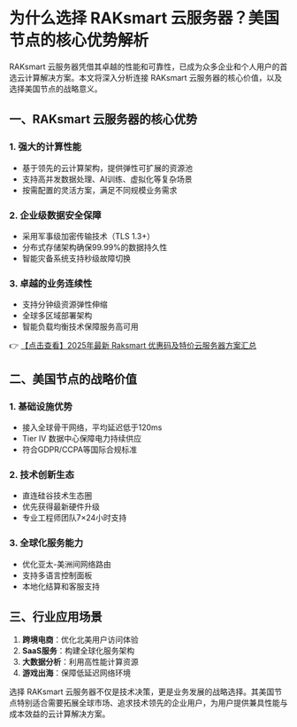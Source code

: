 # 为什么选择 RAKsmart 云服务器？美国节点的核心优势解析

RAKsmart 云服务器凭借其卓越的性能和可靠性，已成为众多企业和个人用户的首选云计算解决方案。本文将深入分析连接 RAKsmart 云服务器的核心价值，以及选择美国节点的战略意义。

## 一、RAKsmart 云服务器的核心优势

### 1. 强大的计算性能
- 基于领先的云计算架构，提供弹性可扩展的资源池
- 支持高并发数据处理、AI训练、虚拟化等复杂场景
- 按需配置的灵活方案，满足不同规模业务需求

### 2. 企业级数据安全保障
- 采用军事级加密传输技术（TLS 1.3+）
- 分布式存储架构确保99.99%的数据持久性
- 智能灾备系统支持秒级故障切换

### 3. 卓越的业务连续性
- 支持分钟级资源弹性伸缩
- 全球多区域部署架构
- 智能负载均衡技术保障服务高可用

👉 [【点击查看】2025年最新 Raksmart 优惠码及特价云服务器方案汇总](https://bit.ly/raksmart)

## 二、美国节点的战略价值

### 1. 基础设施优势
- 接入全球骨干网络，平均延迟低于120ms
- Tier IV 数据中心保障电力持续供应
- 符合GDPR/CCPA等国际合规标准

### 2. 技术创新生态
- 直连硅谷技术生态圈
- 优先获得最新硬件升级
- 专业工程师团队7×24小时支持

### 3. 全球化服务能力
- 优化亚太-美洲间网络路由
- 支持多语言控制面板
- 本地化结算和客服支持

## 三、行业应用场景

1. **跨境电商**：优化北美用户访问体验
2. **SaaS服务**：构建全球化服务架构
3. **大数据分析**：利用高性能计算资源
4. **游戏出海**：保障低延迟网络环境

选择 RAKsmart 云服务器不仅是技术决策，更是业务发展的战略选择。其美国节点特别适合需要拓展全球市场、追求技术领先的企业用户，为用户提供兼具性能与成本效益的云计算解决方案。